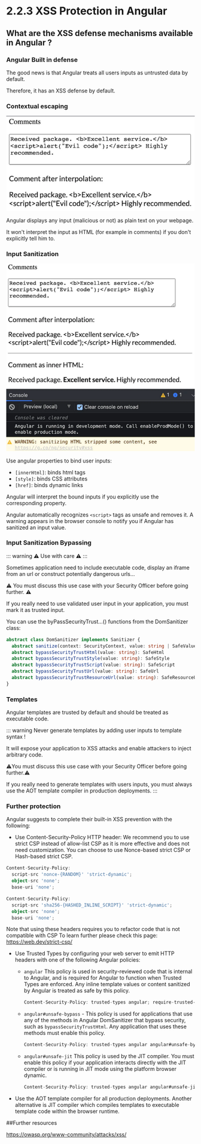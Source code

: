 # 2.2.3 XSS Protection in Angular

## What are the XSS defense mechanisms available in Angular ?

### Angular Built in defense

The good news is that Angular treats all users inputs as untrusted data by default.

Therefore, it has an XSS defense by default.

### Contextual escaping

![xss-contextual-escaping](../../assets/xss-contextual-escaping.png)

Angular displays any input (malicious or not) as plain text on your webpage.

It won't interpret the input as HTML (for example in comments) if you don't explicitly tell him to.

### Input Sanitization

![xss-contextual-escaping](../../assets/xss-input-sanitazation.png)

Use angular properties to bind user inputs:

- `[innerHtml]`: binds html tags
- `[style]`: binds CSS attributes
- `[href]`: binds dynamic links

Angular will interpret the bound inputs if you explicitly use the corresponding property.

Angular automatically recognizes `<script>` tags as unsafe and removes it. A warning appears in the browser console to notify you if Angular has sanitized an input value.

### Input Sanitization Bypassing

::: warning
:warning: Use with care :warning:
:::

Sometimes application need to include executable code, display an iframe from an url or construct potentially dangerous urls...

:warning: You must discuss this use case with your Security Officer before going further. :warning:

If you really need to use validated user input in your application, you must mark it as trusted input.

You can use the byPassSecurityTrust...() functions from the DomSanitizer class:

``` typescript
abstract class DomSanitizer implements Sanitizer {
  abstract sanitize(context: SecurityContext, value: string | SafeValue): string | null
  abstract bypassSecurityTrustHtml(value: string): SafeHtml
  abstract bypassSecurityTrustStyle(value: string): SafeStyle
  abstract bypassSecurityTrustScript(value: string): SafeScript
  abstract bypassSecurityTrustUrl(value: string): SafeUrl
  abstract bypassSecurityTrustResourceUrl(value: string): SafeResourceUrl
}
```

### Templates

Angular templates are trusted by default and should be treated as executable code.

::: warning
Never generate templates by adding user inputs to template syntax !

It will expose your application to XSS attacks and enable attackers to inject arbitrary code.


:warning:You must discuss this use case with your Security Officer before going further.:warning:

If you really need to generate templates with users inputs, you must always use the AOT template compiler in production deployments.
:::

### Further protection

Angular suggests to complete their built-in XSS prevention with the following:

 - Use Content-Security-Policy HTTP header:
We recommend you to use strict CSP instead of allow-list CSP as it is more effective and does not need customization.
You can choose to use Nonce-based strict CSP or Hash-based strict CSP.

``` typescript
Content-Security-Policy:
  script-src 'nonce-{RANDOM}' 'strict-dynamic';
  object-src 'none';
  base-uri 'none';
```
``` typescript
Content-Security-Policy:
  script-src 'sha256-{HASHED_INLINE_SCRIPT}' 'strict-dynamic';
  object-src 'none';
  base-uri 'none';
```
Note that using these headers requires you to refactor code that is not compatible with CSP
To learn further please check this page: https://web.dev/strict-csp/

- Use Trusted Types by configuring your web server to emit HTTP headers with one of the following Angular policies:
  
    - `angular`  This policy is used in security-reviewed code that is internal to Angular, and is required for Angular to function when Trusted Types are enforced. Any inline template values or content sanitized by Angular is treated as safe by this policy.
  
        ``` typescript
        Content-Security-Policy: trusted-types angular; require-trusted-types-for 'script';
        ```
    - `angular#unsafe-bypass` - This policy is used for applications that use any of the methods in Angular DomSanitizer that bypass security, such as `bypassSecurityTrustHtml`. Any application that uses these methods must enable this policy.
        ``` typescript
        Content-Security-Policy: trusted-types angular angular#unsafe-bypass; require-trusted-types-for 'script';
        ```
    - `angular#unsafe-jit`  This policy is used by the JIT compiler. You must enable this policy if your application interacts directly with the JIT compiler or is running in JIT mode using the platform browser dynamic.
        ``` typescript
        Content-Security-Policy: trusted-types angular angular#unsafe-jit; require-trusted-types-for 'script';
        ```

- Use the AOT template compiler for all production deployments. Another alternative is JIT compiler which compiles templates to executable template code within the browser runtime.

##Further resources

https://owasp.org/www-community/attacks/xss/

